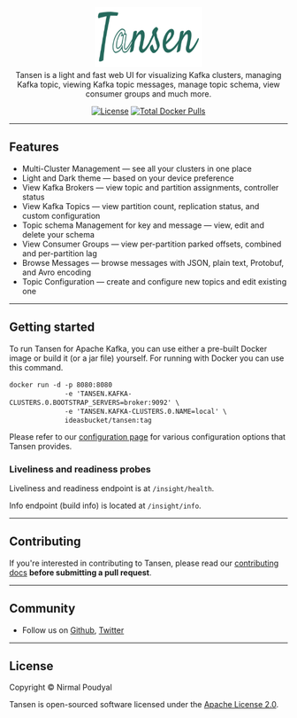 <p align="center" style="height: 100px">
    <picture>
        <source media="(prefers-color-scheme: dark)" srcset="https://raw.githubusercontent.com/ideasbucketlabs/tansen/main/documentation/images/logo-dark.svg">
        <source media="(prefers-color-scheme: light)" srcset="https://raw.githubusercontent.com/ideasbucketlabs/tansen/main/documentation/images/logo-light.svg">
        <img alt="Tansen" src="https://raw.githubusercontent.com/ideasbucketlabs/tansen/main/documentation/images/logo-light.svg" width="194" height="108" style="max-width: 100%;">
    </picture>
</p>

<p align="center">
  Tansen is a light and fast web UI for visualizing Kafka clusters, managing Kafka topic, viewing Kafka topic messages, manage topic schema, view consumer groups and much more.
</p>


<p align="center">
    <a href="https://github.com/ideasbucketlabs/tansen/blob/main/LICENSE"><img src="https://img.shields.io/badge/License-Apache%202.0-blue.svg" alt="License"></a>
    <a href="https://hub.docker.com/r/ideasbucket/tansen"><img src="https://img.shields.io/docker/pulls/ideasbucket/tansen" alt="Total Docker Pulls"></a>
</p>

---
## Features

* Multi-Cluster Management — see all your clusters in one place
* Light and Dark theme — based on your device preference
* View Kafka Brokers — view topic and partition assignments, controller status
* View Kafka Topics — view partition count, replication status, and custom configuration
* Topic schema Management for key and message — view, edit and delete your schema
* View Consumer Groups — view per-partition parked offsets, combined and per-partition lag
* Browse Messages — browse messages with JSON, plain text, Protobuf, and Avro encoding
* Topic Configuration — create and configure new topics and edit existing one

---

## Getting started ##

To run Tansen for Apache Kafka, you can use either a pre-built Docker image or build it (or a jar file) yourself. For running with Docker you can use this command.
```shell
docker run -d -p 8080:8080 
              -e 'TANSEN.KAFKA-CLUSTERS.0.BOOTSTRAP_SERVERS=broker:9092' \
              -e 'TANSEN.KAFKA-CLUSTERS.0.NAME=local' \
              ideasbucket/tansen:tag
```

Please refer to our [configuration page](https://github.com/ideasbucketlabs/tansen/blob/main/documentation/configuration.md) for various configuration options that Tansen provides.


### Liveliness and readiness probes

Liveliness and readiness endpoint is at `/insight/health`.

Info endpoint (build info) is located at `/insight/info`.

___

## Contributing
If you're interested in contributing to Tansen, please read our [contributing docs](https://github.com/ideasbucketlabs/tansen/blob/main/documentation/CONTRIBUTING.md) **before submitting a pull request**.

---
## Community
* Follow us on [Github](https://github.com/ideasbucketlabs/tansen), [Twitter](https://twitter.com/myideasbucket)

---
## License
Copyright © Nirmal Poudyal

Tansen is open-sourced software licensed under the [Apache License 2.0](LICENSE).
